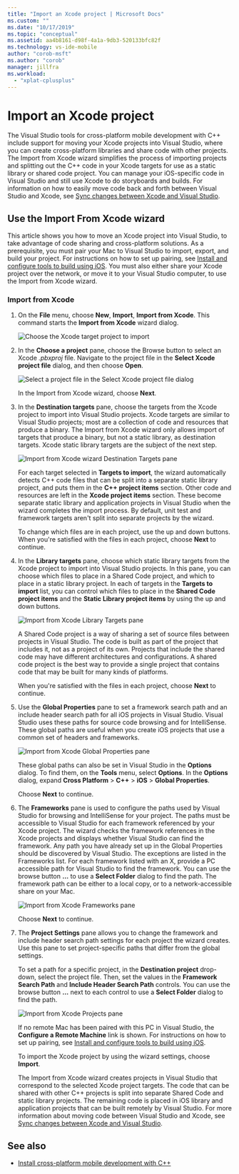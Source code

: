 ```yaml
---
title: "Import an Xcode project | Microsoft Docs"
ms.custom: ""
ms.date: "10/17/2019"
ms.topic: "conceptual"
ms.assetid: aa4b8161-d98f-4a1a-9db3-520133bfc82f
ms.technology: vs-ide-mobile
author: "corob-msft"
ms.author: "corob"
manager: jillfra
ms.workload:
  - "xplat-cplusplus"
---
```

# Import an Xcode project

The Visual Studio tools for cross-platform mobile development with C++ include support for moving your Xcode projects into Visual Studio, where you can create cross-platform libraries and share code with other projects. The Import from Xcode wizard simplifies the process of importing projects and splitting out the C++ code in your Xcode targets for use as a static library or shared code project. You can manage your iOS-specific code in Visual Studio and still use Xcode to do storyboards and builds. For information on how to easily move code back and forth between Visual Studio and Xcode, see [Sync changes between Xcode and Visual Studio](sync-changes-between-xcode-and-visual-studio.md).

## Use the Import From Xcode wizard

This article shows you how to move an Xcode project into Visual Studio, to take advantage of code sharing and cross-platform solutions. As a prerequisite, you must pair your Mac to Visual Studio to import, export, and build your project. For instructions on how to set up pairing, see [Install and configure tools to build using iOS](../cross-platform/install-and-configure-tools-to-build-using-ios.md). You must also either share your Xcode project over the network, or move it to your Visual Studio computer, to use the Import from Xcode wizard.

### Import from Xcode

1. On the **File** menu, choose **New**, **Import**, **Import from Xcode**. This command starts the **Import from Xcode** wizard dialog.

   ![Choose the Xcode target project to import](../cross-platform/media/cppmdd_u2_importxcode_choose.PNG "Choose the Xcode target project to import")

1. In the **Choose a project** pane, choose the Browse button to select an Xcode *.pbxproj* file. Navigate to the project file in the **Select Xcode project file** dialog, and then choose **Open**.

   ![Select a project file in the Select Xcode project file dialog](../cross-platform/media/cppmdd_u2_importxcode_browse.PNG "Select a project file in the Select Xcode project file dialog")

   In the Import from Xcode wizard, choose **Next**.

1. In the **Destination targets** pane, choose the targets from the Xcode project to import into Visual Studio projects. Xcode targets are similar to Visual Studio projects; most are a collection of code and resources that produce a binary. The Import from Xcode wizard only allows import of targets that produce a binary, but not a static library, as destination targets. Xcode static library targets are the subject of the next step.

   ![Import from Xcode wizard Destination Targets pane](../cross-platform/media/cppmdd_u2_importxcode_destination.jpg "Import from Xcode wizard Destination Targets pane")

   For each target selected in **Targets to import**, the wizard automatically detects C++ code files that can be split into a separate static library project, and puts them in the **C++ project items** section. Other code and resources are left in the **Xcode project items** section. These become separate static library and application projects in Visual Studio when the wizard completes the import process. By default, unit test and framework targets aren't split into separate projects by the wizard.

   To change which files are in each project, use the up and down buttons. When you're satisfied with the files in each project, choose **Next** to continue.

1. In the **Library targets** pane, choose which static library targets from the Xcode project to import into Visual Studio projects. In this pane, you can choose which files to place in a Shared Code project, and which to place in a static library project. In each of targets in the **Targets to import** list, you can control which files to place in the **Shared Code project items** and the **Static Library project items** by using the up and down buttons.

   ![Import from Xcode Library Targets pane](../cross-platform/media/cppmdd_u2_importxcode_library.jpg "Import from Xcode Library Targets pane")

   A Shared Code project is a way of sharing a set of source files between projects in Visual Studio. The code is built as part of the project that includes it, not as a project of its own. Projects that include the shared code may have different architectures and configurations. A shared code project is the best way to provide a single project that contains code that may be built for many kinds of platforms.

   When you're satisfied with the files in each project, choose **Next** to continue.

1. Use the **Global Properties** pane to set a framework search path and an include header search path for all iOS projects in Visual Studio. Visual Studio uses these paths for source code browsing and for IntelliSense. These global paths are useful when you create iOS projects that use a common set of headers and frameworks.

   ![Import from Xcode Global Properties pane](../cross-platform/media/cppmdd_u2_importxcode_global.jpg "Import from Xcode Global Properties pane")

   These global paths can also be set in Visual Studio in the **Options** dialog. To find them, on the **Tools** menu, select **Options**. In the **Options** dialog, expand **Cross Platform** > **C++** > **iOS** > **Global Properties**.

   Choose **Next** to continue.

1. The **Frameworks** pane is used to configure the paths used by Visual Studio for browsing and IntelliSense for your project. The paths must be accessible to Visual Studio for each framework referenced by your Xcode project. The wizard checks the framework references in the Xcode projects and displays whether Visual Studio can find the framework. Any path you have already set up in the Global Properties should be discovered by Visual Studio. The exceptions are listed in the Frameworks list. For each framework listed with an X, provide a PC accessible path for Visual Studio to find the framework. You can use the browse button **...** to use a **Select Folder** dialog to find the path. The framework path can be either to a local copy, or to a network-accessible share on your Mac.

   ![Import from Xcode Frameworks pane](../cross-platform/media/cppmdd_u2_importxcode_frameworks.jpg "Import from Xcode Frameworks pane")

   Choose **Next** to continue.

1. The **Project Settings** pane allows you to change the framework and include header search path settings for each project the wizard creates. Use this pane to set project-specific paths that differ from the global settings.

   To set a path for a specific project, in the **Destination project** drop-down, select the project file. Then, set the values in the **Framework Search Path** and **Include Header Search Path** controls. You can use the browse button **...** next to each control to use a **Select Folder** dialog to find the path.

   ![Import from Xcode Projects pane](../cross-platform/media/cppmdd_u2_importxcode_projects.jpg "Import from Xcode Projects pane")

   If no remote Mac has been paired with this PC in Visual Studio, the **Configure a Remote Machine** link is shown. For instructions on how to set up pairing, see [Install and configure tools to build using iOS](../cross-platform/install-and-configure-tools-to-build-using-ios.md).

   To import the Xcode project by using the wizard settings, choose **Import**.

   The Import from Xcode wizard creates projects in Visual Studio that correspond to the selected Xcode project targets. The code that can be shared with other C++ projects is split into separate Shared Code and static library projects. The remaining code is placed in iOS library and application projects that can be built remotely by Visual Studio. For more information about moving code between Visual Studio and Xcode, see [Sync changes between Xcode and Visual Studio](../cross-platform/sync-changes-between-xcode-and-visual-studio.md).

## See also

- [Install cross-platform mobile development with C++](../cross-platform/install-visual-cpp-for-cross-platform-mobile-development.md)
